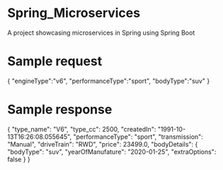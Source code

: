 # Spring_Microservices
 A project showcasing microservices in Spring using Spring Boot
 
 # Sample request
 
 {
    "engineType":"v6",
    "performanceType":"sport",
    "bodyType":"suv"
}
 
 
 # Sample response
 
 {
    "type_name": "V6",
    "type_cc": 2500,
    "createdIn": "1991-10-13T16:26:08.055645",
    "performanceType": "sport",
    "transmission": "Manual",
    "driveTrain": "RWD",
    "price": 23499.0,
    "bodyDetails": {
        "bodyType": "suv",
        "yearOfManufature": "2020-01-25",
        "extraOptions": false
    }
}
 
